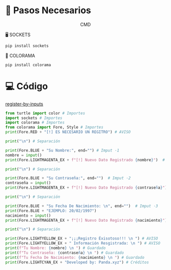 
# 🔧 Pasos Necesarios

<p align="center">
     CMD
</p>
<p>🖥️ SOCKETS </p>

```py
pip install sockets
```

<p> 🎨 COLORAMA </p>

```py
pip install colorama
```

# 💻 Código
[register-by-inputs](https://github.com/Pandaxyz-xd/register-by-inputs/blob/main/register-by-inputs.py)
```py
from turtle import color # Importes
import sockets # Importes
import colorama # Importes
from colorama import Fore, Style # Importes
print(Fore.RED + "[!] ES NECESARIO UN REGITRO") # AVISO

print("\n") # Separación

print(Fore.BLUE + "Su Nombre:", end="") # Imput ·1
nombre = input()
print(Fore.LIGHTMAGENTA_EX + f"[!] Nuevo Dato Registrado {nombre}")  # AVISO

print("\n") # Separación

print(Fore.BLUE + "Su Contraseña:", end="")  # Imput ·2
contraseña = input()
print(Fore.LIGHTMAGENTA_EX + f"[!] Nuevo Dato Registrado {contraseña}")  # AVISO

print("\n") # Separación

print(Fore.BLUE + "Su Fecha De Nacimiento: \n", end="")  # Imput ·3
print(Fore.BLUE + "EJEMPLO: 20/02/1997")
nacimiento = input()
print(Fore.LIGHTMAGENTA_EX + f"[!] Nuevo Dato Registrado {nacimiento}")  # AVISO

print("\n") # Separación

print(Fore.LIGHTYELLOW_EX + "¡¡¡Registro Éxisotoso!!! \n ") # AVISO
print(Fore.LIGHTYELLOW_EX + " Información Resgistrada: \n ") # AVISO
print(f"Tu Nombre: {nombre} \n ") # Guardado
print(f"Tu Contraseña: {contraseña} \n ") # Guardado
print(f"Tu Fecha De Nacimiento: {nacimiento} \n ") # Guardado
print(Fore.LIGHTCYAN_EX + "Developed by: Panda.xyz") # Créditos
```
